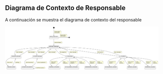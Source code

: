 ## Diagrama de Contexto de Responsable

A continuación se muestra el diagrama de contexto del responsable

<p align="center">
  <img src="/docs/casosDeUso/diagramaDeContexto/DiagramaDeContextoResponsable/diagramaContextoResponable.svg">
</p>
